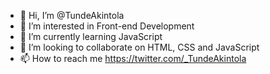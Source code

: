 - 👋 Hi, I’m @TundeAkintola
- 👀 I’m interested in Front-end Development 
- 🌱 I’m currently learning JavaScript 
- 💞️ I’m looking to collaborate on HTML, CSS and JavaScript
- 📫 How to reach me https://twitter.com/_TundeAkintola

<!---
TundeAkintola/TundeAkintola is a ✨ special ✨ repository because its `README.md` (this file) appears on your GitHub profile.
You can click the Preview link to take a look at your changes.
--->

